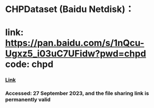 # CHPDataset (Baidu Netdisk)：

# link: https://pan.baidu.com/s/1nQcu-Ugxz5_i03uC7UFidw?pwd=chpd code: chpd

### <a href="https://pan.baidu.com/s/1nQcu-Ugxz5_i03uC7UFidw?pwd=chpd ">Link</a>  

### Accessed: 27 September 2023, and the file sharing link is permanently valid
